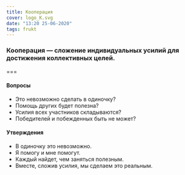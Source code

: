```yaml
---
title: Кооперация
cover: logo_K.svg
date: "13:20 25-06-2020"
tags: frukt
---
```


### Кооперация — сложение индивидуальных усилий для достижения коллективных целей.

===

#### Вопросы

- Это невозможно сделать в одиночку?
- Помощь других будет полезна?
- Усилия всех участников складываются?
- Победителей и побежденных быть не может?

#### Утверждения

- В одиночку это невозможно.
- Я помогу и мне помогут.
- Каждый найдет, чем заняться полезным.
- Вместе, сложив усилия, мы сделаем это реальным.
